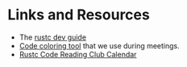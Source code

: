 # Links and Resources

[rustc dev guide]: https://rustc-dev-guide.rust-lang.org/

- The [rustc dev guide]
- [Code coloring tool](https://annotate.code-reading.org/#/) that we use during meetings.
- [Rustc Code Reading Club Calendar](https://calendar.google.com/calendar/u/0?cid=dWp0NHRyNWVnZnNtZWNvMGU1cGkxbjk0ZDRAZ3JvdXAuY2FsZW5kYXIuZ29vZ2xlLmNvbQ)
